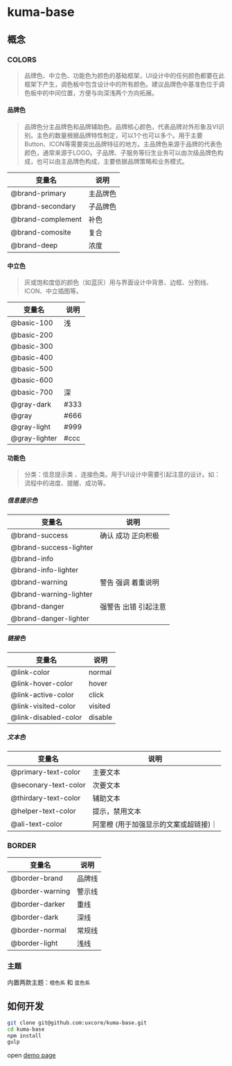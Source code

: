 # kuma-base

## 概念

### COLORS

> 品牌色、中立色、功能色为颜色的基础框架，UI设计中的任何颜色都要在此框架下产生，调色板中包含设计中的所有颜色。建议品牌色中基准色位于调色板中的中间位置，方便与向深浅两个方向拓展。

#### 品牌色

> 品牌色分主品牌色和品牌辅助色。品牌核心颜色，代表品牌对外形象及VI识别。主色的数量根据品牌特性制定，可以1个也可以多个。用于主要Button、ICON等需要突出品牌特征的地方。主品牌色来源于品牌的代表色颜色，通常来源于LOGO。子品牌、子服务等衍生业务可以由次级品牌色构成，也可以由主品牌色构成，主要依据品牌策略和业务模式。

| 变量名 | 说明 |
| --- | --- |
| @brand-primary | 主品牌色 |
| @brand-secondary | 子品牌色 |
| @brand-complement | 补色 | 
| @brand-comosite | 复合 |
| @brand-deep | 浓度 |

#### 中立色

> 灰或饱和度低的颜色（如蓝灰）用与界面设计中背景、边框、分割线、ICON、中立插图等。

| 变量名 | 说明 |
| --- | --- |
| @basic-100 | 浅 |
| @basic-200 | |
| @basic-300 | |
| @basic-400 | |
| @basic-500 | |
| @basic-600 | |
| @basic-700 | 深 |
| @gray-dark | #333 |
| @gray | #666 |
| @gray-light | #999 |
| @gray-lighter | #ccc |


#### 功能色

> 分类：信息提示类 、连接色类。用于UI设计中需要引起注意的设计。如：流程中的进度、提醒、成功等。

##### 信息提示色

| 变量名 | 说明 |
| --- | --- |
| @brand-success | 确认 成功 正向积极 |
| @brand-success-lighter | |
| @brand-info | |
| @brand-info-lighter | |
| @brand-warning | 警告 强调 着重说明 |
| @brand-warning-lighter | |
| @brand-danger | 强警告 出错 引起注意 |
| @brand-danger-lighter | |

##### 链接色

| 变量名 | 说明 |
| --- | --- |
| @link-color | normal |
| @link-hover-color | hover |
| @link-active-color | click |
| @link-visited-color | visited |
| @link-disabled-color | disable |

##### 文本色

| 变量名 | 说明 |
| --- | --- |
| @primary-text-color | 主要文本 |
| @seconary-text-color | 次要文本 |
| @thirdary-text-color | 辅助文本 |
| @helper-text-color | 提示，禁用文本 |
| @ali-text-color | 阿里橙 (用于加强显示的文案或超链接)｜

### BORDER

| 变量名 | 说明 |
| --- | --- |
| @border-brand | 品牌线 |
| @border-warning | 警示线 |
| @border-darker | 重线 |
| @border-dark | 深线 |
| @border-normal | 常规线 |
| @border-light | 浅线 |

### 主题

内置两款主题：`橙色系` 和 `蓝色系`

## 如何开发

```sh
git clone git@github.com:uxcore/kuma-base.git
cd kuma-base
npm install
gulp
```
open [demo page](http://localhost:8083/demo.html)